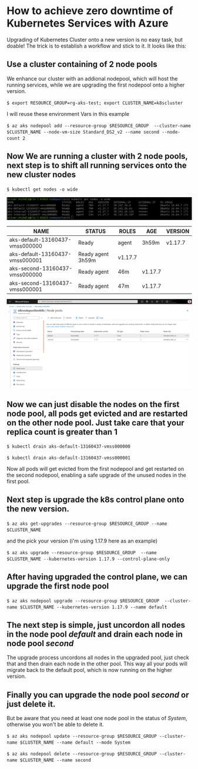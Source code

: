 # How to achieve zero downtime of Kubernetes Services with Azure

Upgrading of Kubernetes Cluster onto a new version is no easy task, but doable!
The trick is to establish a workflow and stick to it. It looks like this:

## Use a cluster containing of 2 node pools

We enhance our cluster with an addional nodepool, which will host the running
services, while we are upgrading the first nodepool onto a higher version.

`$ export RESOURCE_GROUP=rg-aks-test; export CLUSTER_NAME=k8scluster`

I will reuse these environment Vars in this example

`$ az aks nodepool add --resource-group $RESOURCE_GROUP  --cluster-name $CLUSTER_NAME --node-vm-size Standard_DS2_v2 --name second --node-count 2`


## Now We are running a cluster with 2 node pools, next step is to shift all running services onto the new cluster nodes

`$ kubectl get nodes -o wide` 

![Nodepools](nodepools_before.png)

NAME | STATUS | ROLES | AGE | VERSION
---- | ------ | ----- | --- | ------- 
aks-default-13160437-vmss000000 | Ready | agent | 3h59m | v1.17.7
aks-default-13160437-vmss000001 | Ready  agent  3h59m | v1.17.7
aks-second-13160437-vmss000000 | Ready  agent | 46m | v1.17.7
aks-second-13160437-vmss000001 |  Ready  agent | 47m  | v1.17.7

![Azure Nodepools](azure_nodepools.png)

## Now we can just disable the nodes on the first node pool, all pods get evicted and are restarted on the other node pool. Just take care that your replica count is greater than 1

`$ kubectl drain aks-default-13160437-vmss000000`

`$ kubectl drain aks-default-13160437-vmss000001` 

Now all pods will get evicted from the first nodepool and get restarted on the second nodepool, enabling a safe upgrade of the unused nodes in the first pool.

## Next step is upgrade the k8s control plane onto the new version.

`$ az aks get-upgrades --resource-group $RESOURCE_GROUP --name $CLUSTER_NAME` 

and the pick your version (i'm using 1.17.9 here as an example)

`$ az aks upgrade --resource-group $RESOURCE_GROUP  --name $CLUSTER_NAME --kubernetes-version 1.17.9 --control-plane-only` 

## After having upgraded the control plane, we can upgrade the first node pool

`$ az aks nodepool upgrade --resource-group $RESOURCE_GROUP  --cluster-name $CLUSTER_NAME --kubernetes-version 1.17.9 --name default ` 

## The next step is simple, just uncordon all nodes in the node pool *default* and drain each node in node pool *second*

The upgrade process uncordons all nodes in the upgraded pool, just check that and then drain each node in the other pool.
This way all your pods will migrate back to the default pool, which is now running on the higher version.

## Finally you can upgrade the node pool *second* or just delete it. 

But be aware that you need at least one node pool in the status of *System*, otherwise you won't be able to delete it.

`$ az aks nodepool update --resource-group $RESOURCE_GROUP --cluster-name $CLUSTER_NAME --name default --mode System`

`$ az aks nodepool delete --resource-group $RESOURCE_GROUP --cluster-name $CLUSTER_NAME --name second`

 
